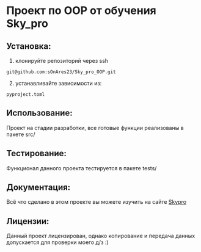 # Проект по OOP от обучения Sky_pro

## Установка:
1. клонируйте репозиторий через ssh 
```
git@github.com:sOnAres23/Sky_pro_OOP.git
```
2. устанавливайте зависимости из: 
```
pyproject.toml
```

## Использование:
Проект на стадии разработки, все готовые функции реализованы в пакете src/

## Тестирование:
Функционал данного проекта тестируется в пакете tests/

## Документация: 
Всё что сделано в этом проекте вы можете изучить на сайте [Skypro](www.skypro.ru)

## Лицензии: 
Данный проект лицензирован, однако копирование и передача данных допускается для проверки моего д/з :)